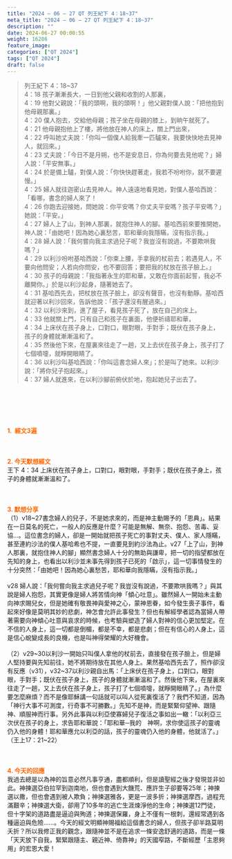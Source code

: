 ```yaml
---
title: "2024 – 06 – 27 QT 列王紀下 4：18~37"
meta_title: "2024 – 06 – 27 QT 列王紀下 4：18~37"
description: ""
date: 2024-06-27 00:00:55
weight: 16286
feature_image: 
categories: ["QT 2024"]
tags: ["QT 2024"]
draft: false
---
```


<blockquote>列王紀下 4：18~37<br />
4：18 孩子漸漸長大，一日到他父親和收割的人那裏，<br />
4：19 他對父親說：「我的頭啊，我的頭啊！」他父親對僕人說：「把他抱到他母親那裏。」<br />
4：20 僕人抱去，交給他母親；孩子坐在母親的膝上，到晌午就死了。<br />
4：21 他母親抱他上了樓，將他放在神人的床上，關上門出來，<br />
4：22 呼叫她丈夫說：「你叫一個僕人給我牽一匹驢來，我要快快地去見神人，就回來。」<br />
4：23 丈夫說：「今日不是月朔，也不是安息日，你為何要去見他呢？」婦人說：「平安無事。」<br />
4：24 於是備上驢，對僕人說：「你快快趕著走，我若不吩咐你，就不要遲慢。」<br />
4：25 婦人就往迦密山去見神人。神人遠遠地看見她，對僕人基哈西說：「看哪，書念的婦人來了！<br />
4：26 你跑去迎接她，問她說：你平安嗎？你丈夫平安嗎？孩子平安嗎？」她說：「平安。」<br />
4：27 婦人上了山，到神人那裏，就抱住神人的腳。基哈西前來要推開她，神人說：「由她吧！因為她心裏愁苦，耶和華向我隱瞞，沒有指示我。」<br />
4：28 婦人說：「我何嘗向我主求過兒子呢？我豈沒有說過，不要欺哄我嗎？」<br />
4：29 以利沙吩咐基哈西說：「你束上腰，手拿我的杖前去；若遇見人，不要向他問安；人若向你問安，也不要回答；要把我的杖放在孩子臉上。」<br />
4：30 孩子的母親說：「我指著永生的耶和華，又敢在你面前起誓，我必不離開你。」於是以利沙起身，隨著她去了。<br />
4：31 基哈西先去，把杖放在孩子臉上，卻沒有聲音，也沒有動靜。基哈西就迎著以利沙回來，告訴他說：「孩子還沒有醒過來。」<br />
4：32 以利沙來到，進了屋子，看見孩子死了，放在自己的床上。<br />
4：33 他就關上門，只有自己和孩子在裏面，他便祈禱耶和華，<br />
4：34 上床伏在孩子身上，口對口，眼對眼，手對手；既伏在孩子身上，孩子的身體就漸漸溫和了。<br />
4：35 然後他下來，在屋裏來往走了一趟，又上去伏在孩子身上，孩子打了七個噴嚏，就睜開眼睛了。<br />
4：36 以利沙叫基哈西說：「你叫這書念婦人來」；於是叫了她來。以利沙說：「將你兒子抱起來。」<br />
4：37 婦人就進來，在以利沙腳前俯伏於地，抱起她兒子出去了。</blockquote><br />
&nbsp;<br />
<br />
&nbsp;<br />
<br />
<span style="color: #ff6600;"><strong>1.  經文3遍</strong></span><br />
<br />
&nbsp;<br />
<br />
<span style="color: #ff6600;"><strong>2. 今天默想經文<br />
</strong></span>王下 4：34 上床伏在孩子身上，口對口，眼對眼，手對手；既伏在孩子身上，孩子的身體就漸漸溫和了。<br />
<br />
&nbsp;<br />
<br />
<strong><span style="color: #ff6600;">3. 默想分享<br />
</span></strong>（1）v18~27書念婦人的兒子，不是她求來的，而是神主動賜予的「恩典」。結果在一日莫名的死亡，一般人的反應是什麼？可能是無解、無奈、抱怨、苦毒、妥協…。這位書念的婦人，卻是一開始就把孩子死亡的事對丈夫、僕人、家人隱瞞，甚至連約沙法的僕人基哈希也不提，一直要見到約沙法為止。v27「上了山，到神人那裏，就抱住神人的腳」顯然書念婦人十分的無助與謙卑，把一切的指望都放在先知的身上，也看出以利沙並未事先得到孩子已死的「啟示」，這一切事情發生的十分突然：「由她吧！因為她心裏愁苦，耶和華向我隱瞞，沒有指示我。」<br />
<br />
v28 婦人說：「我何嘗向我主求過兒子呢？我豈沒有說過，不要欺哄我嗎？」與其說是婦人抱怨，其實更像是婦人將苦情向神「傾心吐意」。雖然婦人一開始未主動向神求賜兒女，但是她確有敬畏神與愛神之心，蒙神恩眷，如今發生喪子事件，看起來好像是莫明其妙的悲劇，神怎會允許此事發生？但也有解經學者認為當婦人帶著需要向神傾心吐意與哀求的時候，也考驗與塑造了婦人對神的信心更加堅定。在不信的人身上，這一切都是倒楣，都是不幸，都是悲劇；但在有信心的人身上，這是信心蛻變成長的良機，也是叫神得榮耀的大好機會。<br />
<br />
（2）v29~30以利沙一開始只叫僕人拿他的杖前去，直接發在孩子臉上，但是婦人堅持要與先知前往，她不將期待放在其他人身上。果然基哈西先去了，照作卻沒有反應（v31），v32~37以利沙親自出馬：「上床伏在孩子身上，口對口，眼對眼，手對手；既伏在孩子身上，孩子的身體就漸漸溫和了。然後他下來，在屋裏來往走了一趟，又上去伏在孩子身上，孩子打了七個噴嚏，就睜開眼睛了。」為什麼要怎麼麻煩？而不是像耶穌講一句話就可以叫人從死裏復活了？我們不知道，因為「神行大事不可測度，行奇事不可勝數。」先知不是神，而是緊緊仰望神、跟隨神、順服神而行事。另外此事與以利亞使寡婦兒子復活之事如出一轍：「以利亞三次伏在孩子的身上，求告耶和華說：「耶和華─我的　神啊，求你使這孩子的靈魂仍入他的身體！耶和華應允以利亞的話，孩子的靈魂仍入他的身體，他就活了。」（王上17：21~22）<br />
<br />
&nbsp;<br />
<br />
<strong style="font-size: inherit;"><span style="color: #ff6600;">4. 今天的回應<br />
</span></strong>我過去總是以為神的旨意必然凡事亨通，盡都順利，但是讀聖經之後才發現並非如此。神揀選亞伯拉罕到迦南地，但也會遇到大饑荒、應許生子卻要等25年；神揀選以撒，但也會遇到被人欺負；神揀選雅各，更是一波多折；神揀選摩西，過程充滿艱辛；神揀選大衛，卻用了10多年的逃亡生涯煉淨他的生命；神揀選12門徒，但十字架的道路盡是逼迫與殉道；神揀選保羅，身上不僅有一根刺，還經常遇到各種逼迫與危險……。今天的經文明顯神賜福給這個書念的婦人，但孩子卻半路莫明夭折？所以我修正我的觀念，跟隨神並不是在追求一條安逸舒適的道路，而是一條「天天放下自我，緊緊跟隨主、親近神、倚靠神」的天國窄路，不斷經歷「主恩夠用」的宏恩大愛！<br />
<br />
&nbsp;<br />
<br />
&nbsp;<br />
<br />
&nbsp;<br />
<br />
&nbsp;<br />
<br />
<audio style="display: none;" controls="controls"></audio><br />
<br />
<audio style="display: none;" controls="controls"></audio><br />
<br />
<audio style="display: none;" controls="controls"></audio><br />
<br />
<audio style="display: none;" controls="controls"></audio><br />
<br />
<audio style="display: none;" controls="controls"></audio>
        